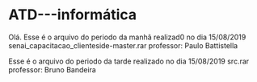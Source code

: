 # ATD---informática

Olá.
Esse é o arquivo do periodo da manhã realizad0 no dia 15/08/2019 
senai_capacitacao_clienteside-master.rar
professor: Paulo Battistella

Esse é o arquivo do periodo da tarde realizado no dia 15/08/2019
src.rar
professor: Bruno Bandeira
